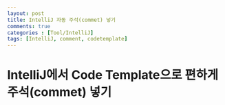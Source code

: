 ```yaml
---
layout: post
title: IntelliJ 자동 주석(commet) 넣기
comments: true
categories : [Tool/IntelliJ]
tags: [IntelliJ, comment, codetemplate] 
---
```





# IntelliJ에서 Code Template으로 편하게 주석(commet) 넣기
